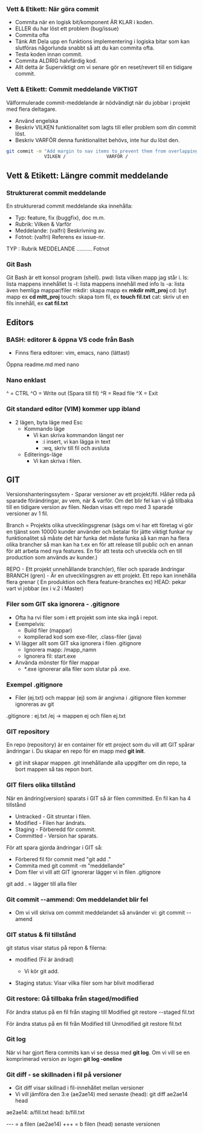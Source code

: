 ### Vett & Etikett: När göra commit
* Commita när en logisk bit/komponent ÄR KLAR i koden.
* ELLER du har löst ett problem (bug/issue)
* Commita ofta
* Tänk Att Dela upp en funktions implementering i logiska bitar som kan slutföras någorlunda snabbt så att du kan commita ofta.
* Testa koden innan commit.
* Commita ALDRIG halvfärdig kod.
* Allt detta är Superviktigt om vi senare gör en reset/revert till en tidigare commit.

### Vett & Etikett: Commit meddelande VIKTIGT
Välformulerade commit-meddelande är nödvändigt när du jobbar i projekt med flera deltagare.
* Använd engelska
* Beskriv VILKEN funktionalitet som lagts till eller problem som din commit löst.
* Beskriv VARFÖR denna funktionalitet behövs, inte hur du löst den.

```bash
git commit -m "Add margin to nav items to prevent them from overlapping the logo"
			  VILKEN /               VARFÖR /
```


## Vett & Etikett: Längre commit meddelande

### Strukturerat commit meddelande
En strukturerad commit meddelande ska innehålla:
* Typ: feature, fix (buggfix), doc m.m.
* Rubrik: Vilken & Varför
* Meddelande: (valfri) Beskrivning av.
* Fotnot: (valfri) Referens ex issue-nr.


TYP : Rubrik
MEDDELANDE
..........
Fotnot


### Git Bash
Git Bash är ett konsol program (shell).
pwd: lista vilken mapp jag står i.
ls: lista mappens innehållet
ls -l: lista mappens innehåll med info
ls -a: lista även hemliga mappar/filer
mkdir: skapa mapp ex **mkdir mitt_proj**
cd: byt mapp ex **cd mitt_proj**
touch: skapa tom fil, ex **touch fil.txt**
cat: skriv ut en fils innehåll, ex **cat fil.txt**

## Editors

### BASH: editorer & öppna VS code från Bash

- Finns flera editorer: vim, emacs, nano (lättast)

Öppna readme.md med nano

### Nano enklast
^ = CTRL
^O = Write out (Spara till fil)
^R = Read file
^X = Exit

### Git standard editor (VIM) kommer upp ibland

* 2 lägen, byta läge med Esc
	* Kommando läge
		* Vi kan skriva kommandon längst ner
			* :i insert, vi kan lägga in text
			* :wq, skriv till fil och avsluta
	* Editerings-läge
		* Vi kan skriva i filen.

## GIT
Versionshanteringssytem - Sparar versioner av ett projekt/fil. Håller reda på sparade förändringar, av vem, när & varför. Om det blir fel kan vi gå tillbaka till en tidigare version av filen. Nedan visas ett repo med 3 sparade versioner av 1 fil.

Branch = Projekts olika utvecklingsgrenar (sägs om vi har ett företag vi gör en tjänst som 10000 kunder använder och betalar för jätte viktigt funkar ny funktionalitet så måste det här funka det måste funka så kan man ha flera olika brancher så man kan ha t.ex en för att release till public och en annan för att arbeta med nya features. En för att testa och utveckla och en till production som används av kunder.)


REPO - Ett projekt unnehållande branch(er), filer och sparade ändringar
BRANCH (gren) - Är en utvecklingsgren av ett projekt. Ett repo kan innehålla flera grenar ( En produktion och flera feature-branches ex)
HEAD: pekar vart vi jobbar (ex i v.2 i Master)


### Filer som GIT ska ignorera - .gitignore
* Ofta ha rvi filer som i ett projekt som inte ska ingå i repot.
* Exempelvis:
	* Build filer (mappar)
	* kompilerad kod som exe-filer, .class-filer (java)
* Vi lägger allt som GIT ska ignorera i filen .gitignore
	* Ignorera mapp: /mapp_namn
	* Ignorera fil: start.exe
* Använda mönster för filer mappar
	- *.exe ignorerar alla filer som slutar på .exe.

### Exempel .gitignore
* Filer (ej.txt) och mappar (ej) som är angivna i .gitignore filen kommer ignoreras av git

.gitignore : ej.txt /ej -> mappen ej och filen ej.txt


### GIT repository
En repo (repository) är en container för ett project som du vill att GIT spårar ändringar i. Du skapar en repo för en mapp med __git init__.

- git init skapar mappen .git innehållande alla uppgifter om din repo, ta bort mappen så tas repon bort.


### GIT filers olika tillstånd

När en ändring(version) sparats i GIT så är filen committed.
En fil kan ha 4 tillstånd
* Untracked - Git struntar i filen.
* Modified - Filen har ändrats.
* Staging - Förberedd för commit.
* Committed - Version har sparats.

För att  spara gjorda ändringar i GIT så:
* Förbered fil för commit med "git add ."
* Commita med git commit -m "meddellande"
* Dom filer vi vill att GIT ignorerar lägger vi in filen .gitignore


git add . = lägger till alla filer

### Git commit --ammend: Om meddelandet blir fel

* Om vi vill skriva om commit meddelandet så använder vi: git commit --amend

### GIT status & fil tillstånd
git status visar status på repon & filerna:
* modified (Fil är ändrad)

	* Vi kör git add.
* Staging status: Visar vilka filer som har blivit modifierad


### Git restore: Gå tillbaka från staged/modified

För ändra status på en fil från staging till Modified
git restore --staged fil.txt

För ändra status på en fil från Modified till Unmodified
git restore fil.txt

### Git log
När vi har gjort flera commits kan vi se dessa med __git log__.
Om vi vill se en komprimerad version av logen __git log -oneline__

### Git diff - se skillnaden i fil på versioner

* Git diff visar skillnad i fil-innehållet mellan versioner
* Vi vill jämföra den 3:e (ae2ae14) med senaste (head): git diff ae2ae14 head

ae2ae14: a/fill.txt
head: b/fill.txt

--- = a filen (ae2ae14) 
+++ = b filen (head) senaste versionen
















